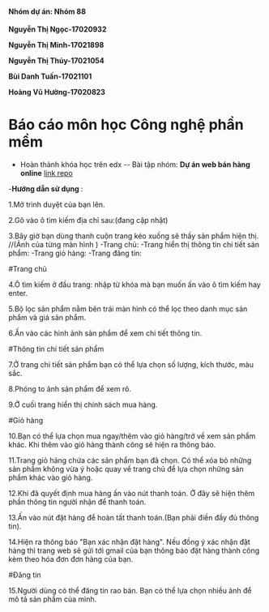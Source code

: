 #### Nhóm dự án: Nhóm 88
**Nguyễn Thị Ngọc-17020932**

**Nguyễn Thị Minh-17021898**

**Nguyễn Thị Thúy-17021054**

**Bùi Danh Tuấn-17021101**

**Hoàng Vũ Hường-17020823**

# Báo cáo môn học Công nghệ phần mềm

- Hoàn thành khóa học trên edx
-- Bài tập nhóm: **Dự án web bán hàng online**
[link repo](https://github.com/17020932/2hand-market/tree/master/2hand-market)

-<b>Hướng dẫn sử dụng </b>:

1.Mở trình duyệt của bạn lên.

2.Gõ vào ô tìm kiếm địa chỉ sau:(đang cập nhật)

3.Bây giờ bạn dùng thanh cuộn trang kéo xuống sẽ thấy sản phẩm hiện thị.
//(Ảnh của từng màn hình )
	-Trang chủ:
	-Trang hiển thị thông tin chi tiết sản phẩm:
	-Trang giỏ hàng:
	-Trang đăng tin:
	
#Trang chủ

4.Ô tìm kiếm ở đầu trang: nhập từ khóa mà bạn muốn ấn vào ô tìm kiếm hay enter.

5.Bộ lọc sản phẩm nằm bên trái màn hình có thể lọc theo danh mục sản phẩm và giá sản phẩm.

6.Ấn vào các hình ảnh sản phẩm để xem chi tiết thông tin.

#Thông tin chi tiết sản phẩm

7.Ở trang chi tiết sản phẩm bạn có thể lựa chọn số lượng, kích thước, màu sắc.

8.Phóng to ảnh sản phẩm để xem rõ.

9.Ở cuối trang hiển thị chính sách mua hàng.

#Giỏ hàng

10.Bạn có thể lựa chọn mua ngay/thêm vào giỏ hàng/trở về xem sản phẩm khác. Khi thêm vào giỏ hàng thành công sẽ hiện ra thông báo.

11.Trang giỏ hảng chứa các sản phẩm bạn đã chọn. Có thể xóa bỏ những sản phẩm không vừa ý hoặc quay về trang chủ để lựa chọn những sản phẩm khác vào giỏ hàng.

12.Khi đã quyết định mua hàng ấn vào nút thanh toán. Ở đây sẽ hiện thêm phần thông tin người nhận để thanh toán.

13.Ấn vào nút đặt hàng để hoàn tất thanh toán.(Bạn phải điền đầy đủ thông tin).

14.Hiện ra thông báo "Bạn xác nhận đặt hàng". Nếu đồng ý xác nhận đặt hàng thì trang web sẽ gửi tới gmail của bạn thông báo đặt hàng thành công kèm theo hóa đơn đơn hàng của bạn.

#Đăng tin

15.Người dùng có thể đăng tin rao bán. Bạn có thể lựa chọn nhiều ảnh để mô tả sản phẩm của mình.


